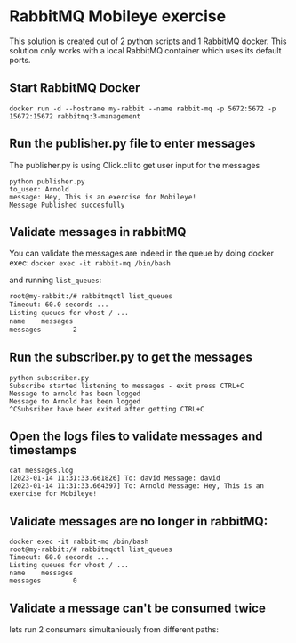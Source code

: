 # RabbitMQ Mobileye exercise

This solution is created out of 2 python scripts and 1 RabbitMQ docker.
This solution only works with a local RabbitMQ container which uses its default ports.


## Start RabbitMQ Docker
`docker run -d --hostname my-rabbit --name rabbit-mq -p 5672:5672 -p 15672:15672 rabbitmq:3-management`

## Run the publisher.py file to enter messages
The publisher.py is using Click.cli to get user input for the messages

```
python publisher.py
to_user: Arnold
message: Hey, This is an exercise for Mobileye!
Message Published succesfully
```

## Validate messages in rabbitMQ

You can validate the messages are indeed in the queue by doing docker exec:
`docker exec -it rabbit-mq /bin/bash`

and running `list_queues`:
```bash
root@my-rabbit:/# rabbitmqctl list_queues
Timeout: 60.0 seconds ...
Listing queues for vhost / ...
name    messages
messages        2
```
## Run the subscriber.py to get the messages

```
python subscriber.py
Subscribe started listening to messages - exit press CTRL+C
Message to arnold has been logged
Message to Arnold has been logged
^CSubsriber have been exited after getting CTRL+C
```

## Open the logs files to validate messages and timestamps

```
cat messages.log
[2023-01-14 11:31:33.661826] To: david Message: david
[2023-01-14 11:31:33.664397] To: Arnold Message: Hey, This is an exercise for Mobileye!
```

## Validate messages are no longer in rabbitMQ:

```
docker exec -it rabbit-mq /bin/bash
root@my-rabbit:/# rabbitmqctl list_queues
Timeout: 60.0 seconds ...
Listing queues for vhost / ...
name    messages
messages        0
```

## Validate a message can't be consumed twice
lets run 2 consumers simultaniously from different paths:

